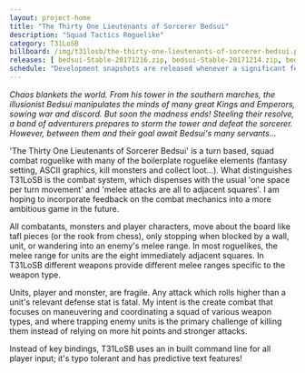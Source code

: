 ```yaml
---
layout: project-home
title: "The Thirty One Lieutenants of Sorcerer Bedsui"
description: "Squad Tactics Roguelike"
category: T31LoSB
billboard: /img/t31losb/the-thirty-one-lieutenants-of-sorcerer-bedsui.png
releases: [ bedsui-Stable-20171216.zip, bedsui-Stable-20171214.zip, bedsui-Stable-20171205.zip, bedsui-Stable-20171127.zip, bedsui-Stable-20171124.zip, bedsui-Stable-20171117.zip, bedsui-Stable-20171111.zip, bedsui-Stable-20171028.zip, bedsui-Alpha-20171021.zip, bedsui-Alpha-20171014.zip ]
schedule: "Development snapshots are released whenever a significant feature is completed; playable on Windows, Linux and Macs."
---
```


*Chaos blankets the world. From his tower in the southern marches, the illusionist Bedsui manipulates the minds of many great Kings and Emperors, sowing war and discord. But soon the madness ends! Steeling their resolve, a band of adventurers prepares to storm the tower and defeat the sorcerer. However, between them and their goal await Bedsui's many servants...*

'The Thirty One Lieutenants of Sorcerer Bedsui' is a turn based, squad combat roguelike with many of the boilerplate roguelike elements (fantasy setting, ASCII graphics, kill monsters and collect loot...). What distinguishes T31LoSB is the combat system, which dispenses with the usual 'one space per turn movement' and 'melee attacks are all to adjacent squares'. I am hoping to incorporate feedback on the combat mechanics into a more ambitious game in the future.

All combatants, monsters and player characters, move about the board like tafl pieces (or the rook from chess), only stopping when blocked by a wall, unit, or wandering into an enemy's melee range. In most roguelikes, the melee range for units are the eight immediately adjacent squares. In T31LoSB different weapons provide different melee ranges specific to the weapon type.

Units, player and monster, are fragile. Any attack which rolls higher than a unit's relevant defense stat is fatal. My intent is the create combat that focuses on maneuvering and coordinating a squad of various weapon types, and where trapping enemy units is the primary challenge of killing them instead of relying on more hit points and stronger attacks.

Instead of key bindings, T31LoSB uses an in built command line for all player input; it's typo tolerant and has predictive text features!
